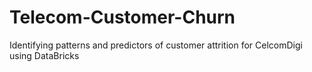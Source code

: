 # Telecom-Customer-Churn
Identifying patterns and predictors of customer attrition for CelcomDigi using DataBricks
